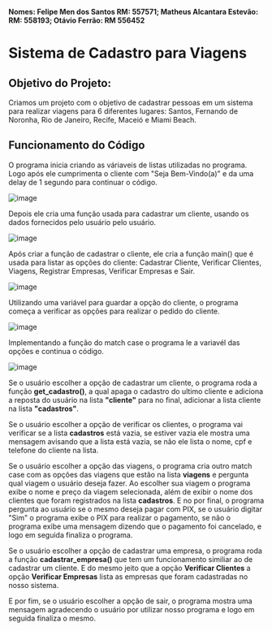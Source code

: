 **Nomes: Felipe Men dos Santos RM: 557571; Matheus Alcantara Estevão: RM: 558193; Otávio Ferrão: RM 556452**

# Sistema de Cadastro para Viagens

## Objetivo do Projeto:

Criamos um projeto com o objetivo de cadastrar pessoas em um sistema para realizar viagens para 6 diferentes lugares: Santos, Fernando de Noronha, Rio de Janeiro, Recife, Maceió e Miami Beach.

## Funcionamento do Código

O programa inicia criando as váriaveis de listas utilizadas no programa.
Logo após ele cumprimenta o cliente com "Seja Bem-Vindo(a)" e da uma delay de 1 segundo para continuar o código.

![image](https://github.com/EcoSail-Solucoes/GS-Python/assets/153327403/8a788efd-28f0-4b7f-9b9a-e0f34a434481)

Depois ele cria uma função usada para cadastrar um cliente, usando os dados fornecidos pelo usuário pelo usuário.

![image](https://github.com/EcoSail-Solucoes/GS-Python/assets/153327403/89648b23-4b94-4124-8f37-5d7de0a593b5)

Após criar a função de cadastrar o cliente, ele cria a função main() que é usada para listar as opções do cliente: Cadastrar Cliente, Verificar Clientes, Viagens, Registrar Empresas, Verificar Empresas e Sair.

![image](https://github.com/EcoSail-Solucoes/GS-Python/assets/153327403/cea9c8e8-44f3-4ac1-abd0-b2d0071f10c6)

Utilizando uma variável para guardar a opção do cliente, o programa começa a verificar as opções para realizar o pedido do cliente.

![image](https://github.com/EcoSail-Solucoes/GS-Python/assets/153327403/65d2484f-032e-426c-b481-3279d0fb988b)

Implementando a função do match case o programa le a variavél das opçôes e continua o código.

![image](https://github.com/EcoSail-Solucoes/GS-Python/assets/153327403/91425e5e-0cf3-46b9-a830-d0309f9e49e5)

Se o usuário escolher a opção de cadastrar um cliente, o programa roda a função **get_cadastro()**, a qual apaga o cadastro do ultimo cliente e adiciona a reposta do usuário na lista **"cliente"** para no final, adicionar a lista cliente na lista **"cadastros"**.

Se o usuário escolher a opção de verificar os clientes, o programa vai verificar se a lista **cadastros** está vazia, se estiver vazia ele mostra uma mensagem avisando que a lista está vazia, se não ele lista o nome, cpf e telefone do cliente na lista.

Se o usuário escolher a opção das viagens, o programa cria outro match case com as opções das viagens que estão na lista **viagens** e pergunta qual viagem o usuário deseja fazer.
  Ao escolher sua viagem o programa exibe o nome e preço da viagem selecionada, além de exibir o nome dos clientes que foram registrados na lista **cadastros**.
  E no por final, o programa pergunta ao usuário se o mesmo deseja pagar com PIX, se o usuário digitar "Sim" o programa exibe o PIX para realizar o pagamento, se não o programa exibe uma mensagem dizendo que o pagamento foi cancelado, e logo em seguida finaliza o programa.

Se o usuário escolher a opção de cadastrar uma empresa, o programa roda a função **cadastrar_empresa()** que tem um funcionamento similiar ao de cadastrar um cliente. E do mesmo jeito que a opção **Verificar Clientes** a opção **Verificar Empresas** lista as empresas que foram cadastradas no nosso sistema.
  
E por fim, se o usuário escolher a opção de sair, o programa mostra uma mensagem agradecendo o usuário por utilizar nosso programa e logo em seguida finaliza o mesmo.


